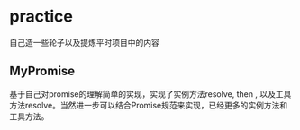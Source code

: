# practice
自己造一些轮子以及提炼平时项目中的内容

## MyPromise
基于自己对promise的理解简单的实现，实现了实例方法resolve, then , 以及工具方法resolve。当然进一步可以结合Promise规范来实现，已经更多的实例方法和工具方法。
